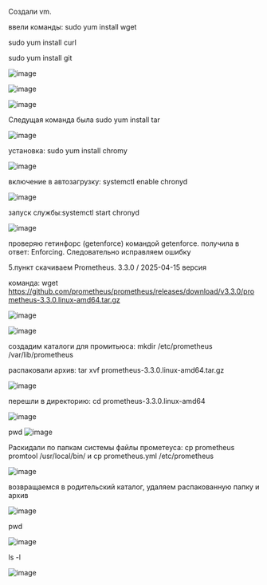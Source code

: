 Создали vm.

ввели команды:
sudo yum install wget

sudo yum install curl

sudo yum install git

![image](https://github.com/user-attachments/assets/30fe6ddc-fdda-449c-a272-1de063dbe0ac)

![image](https://github.com/user-attachments/assets/7f5b7332-cb15-4103-9b80-2ef2e5a0b4c6)

![image](https://github.com/user-attachments/assets/35d8f5a1-09be-4eb3-aead-0278f9887fb5)


Следущая команда была sudo yum install tar

![image](https://github.com/user-attachments/assets/cdb100c0-e85e-4b76-8b95-e9a2f0befd07)

установка: sudo yum install chromy

![image](https://github.com/user-attachments/assets/6b4799b6-f86c-4351-8cf6-56ea966bde75)

включение в автозагрузку: systemctl enable chronyd

![image](https://github.com/user-attachments/assets/8d5127a7-6ac3-4316-8916-446b51d3c36f)

запуск службы:systemctl start chronyd

![image](https://github.com/user-attachments/assets/f199c287-b70b-4a50-ac15-a56b115e19aa)

проверяю гетинфорс (getenforce) командой getenforce. получила в ответ:
Enforcing. Следовательно исправляем ошибку

5.пункт
скачиваем Prometheus. 3.3.0 / 2025-04-15 версия

команда: wget https://github.com/prometheus/prometheus/releases/download/v3.3.0/prometheus-3.3.0.linux-amd64.tar.gz

![image](https://github.com/user-attachments/assets/227a1772-9497-466b-bf83-680baa259137)

![image](https://github.com/user-attachments/assets/45a2ec38-4512-4acf-852a-bce42b7006a0)

создадим каталоги для промитьюса: mkdir /etc/prometheus /var/lib/prometheus

распаковали архив: tar xvf prometheus-3.3.0.linux-amd64.tar.gz

![image](https://github.com/user-attachments/assets/c2c082be-8449-4d00-889a-4d4b3f3d8d71)

перешли в директорию: cd prometheus-3.3.0.linux-amd64

![image](https://github.com/user-attachments/assets/6c0b0663-327a-45b3-bad8-c8dca9b3a835)

pwd
![image](https://github.com/user-attachments/assets/0743b4aa-a79d-4c44-b2dd-c8370b4c5453)

Раскидали по папкам системы файлы прометеуса: cp prometheus promtool /usr/local/bin/ и cp prometheus.yml /etc/prometheus 

![image](https://github.com/user-attachments/assets/ba928505-f0b2-4812-a9ca-a8ab4a432846)

возвращаемся в родительский каталог, удаляем распакованную папку и архив

![image](https://github.com/user-attachments/assets/b4117549-ff10-4946-816f-e581d1686a50)

pwd

![image](https://github.com/user-attachments/assets/6e5e8e18-b088-4a4c-b876-782b16d11e4f)

ls -l

![image](https://github.com/user-attachments/assets/042d700c-78b7-422e-a5ff-df780d0276b5)


